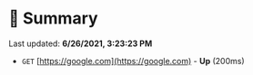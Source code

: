 # 📖 Summary
Last updated: **6/26/2021, 3:23:23 PM**

- `GET` [https://google.com](https://google.com) - **Up** (200ms)
